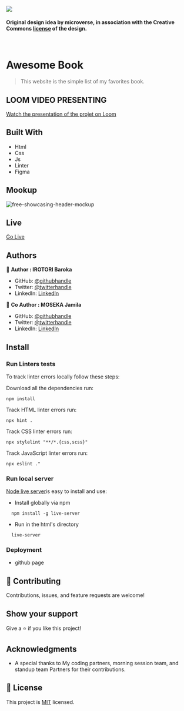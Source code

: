 ![](https://img.shields.io/badge/Microverse-blueviolet)

#### Original design idea by **microverse**, in association with the Creative Commons [license](./MIT.md) of the design.
<br />

# Awesome Book

> This website is the simple list of my favorites book.

## LOOM VIDEO PRESENTING
[Watch the presentation of the projet on Loom](#)

## Built With

- Html
- Css
- Js
- Linter
- Figma

## Mookup
![free-showcasing-header-mockup](#)

## Live

[Go Live](#)

## Authors

👤 **Author : IROTORI Baroka**

- GitHub: [@githubhandle](https://github.com/Baroka-wp)
- Twitter: [@twitterhandle](https://twitter.com/IrotoriB)
- LinkedIn: [LinkedIn](www.linkedin.com/in/baroka)

👥 **Co Author : MOSEKA Jamila**

- GitHub: [@githubhandle](#)
- Twitter: [@twitterhandle](#)
- LinkedIn: [LinkedIn](#)

## Install

### Run Linters tests
To track linter errors locally follow these steps:  

Download all the dependencies run:
```
npm install
```
Track HTML linter errors run:
```
npx hint .
```
Track CSS linter errors run:
```
npx stylelint "**/*.{css,scss}"
```
Track JavaScript linter errors run:
```
npx eslint ."
```
### Run local server
[Node live server](#)is easy to install and use:
- Install globally via npm
```
  npm install -g live-server
```
- Run in the html's directory
```
  live-server
```

### Deployment
- github page

## 🤝 Contributing

Contributions, issues, and feature requests are welcome!

## Show your support

Give a ⭐️ if you like this project!

## Acknowledgments

- A special thanks to My coding partners, morning session team, and standup team Partners for their contributions.

## 📝 License

This project is [MIT](./MIT.md) licensed.
